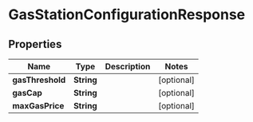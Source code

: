 

# GasStationConfigurationResponse


## Properties

| Name | Type | Description | Notes |
|------------ | ------------- | ------------- | -------------|
|**gasThreshold** | **String** |  |  [optional] |
|**gasCap** | **String** |  |  [optional] |
|**maxGasPrice** | **String** |  |  [optional] |




